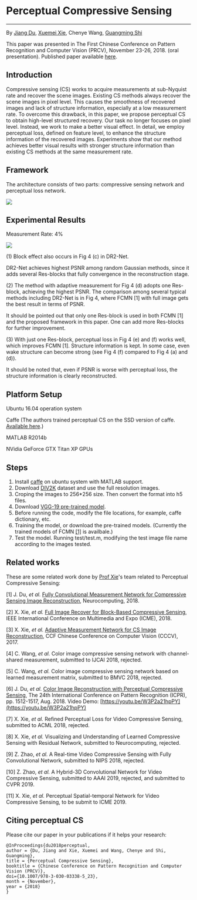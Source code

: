 # Perceptual Compressive Sensing

----------
By [Jiang Du](https://github.com/jiang-du), [Xuemei Xie](http://web.xidian.edu.cn/xmxie/), Chenye Wang, [Guangming Shi](http://web.xidian.edu.cn/gmshi/)

This paper was presented in The First Chinese Conference on Pattern Recognition and Computer Vision (PRCV), November 23-26, 2018. (oral presentation).
Published paper available [here](https://link.springer.com/chapter/10.1007/978-3-030-03338-5_23 "Perceptual Compressive Sensing").

## Introduction ##

Compressive sensing (CS) works to acquire measurements at sub-Nyquist rate and recover the scene images. Existing CS methods always recover the scene images in pixel level. This causes the smoothness of recovered images and lack of structure information, especially at a low measurement rate. To overcome this drawback, in this paper, we propose perceptual CS to obtain high-level structured recovery. Our task no longer focuses on pixel level. Instead, we work to make a better visual effect. In detail, we employ perceptual loss, defined on feature level, to enhance the structure information of the recovered images. Experiments show that our method achieves better visual results with stronger structure information than existing CS methods at the same measurement rate.

## Framework ##

The architecture consists of two parts: compressive sensing network and perceptual loss network.

![](https://raw.githubusercontent.com/jiang-du/Perceptual-CS/master/img/Framework.png)

## Experimental Results ##

Measurement Rate: 4%

![](https://raw.githubusercontent.com/jiang-du/Perceptual-CS/master/img/MR-4.png)

(1) Block effect also occurs in Fig 4 (c) in DR2-Net.

DR2-Net achieves highest PSNR among random Gaussian methods, since it adds several Res-blocks that fully convergence in the reconstruction stage.

(2) The method with adaptive measurement for Fig 4 (d) adopts one Res-block, achieving the highest PSNR. The comparison among several typical methods including DR2-Net is in Fig 4, where FCMN [1] with full image gets the best result in terms of PSNR.

It should be pointed out that only one Res-block is used in both FCMN [1] and the proposed framework in this paper. One can add more Res-blocks for further improvement.

(3) With just one Res-block, perceptual loss in Fig 4 (e) and (f) works well, which improves FCMN [1]. Structure information is kept. In some case, even wake structure can become strong (see Fig 4 (f) compared to Fig 4 (a) and (d)).

It should be noted that, even if PSNR is worse with perceptual loss, the structure information is clearly reconstructed.

## Platform Setup ##

Ubuntu 16.04 operation system

Caffe (The authors trained perceptual CS on the SSD version of caffe. [Available here](https://github.com/weiliu89/caffe/tree/ssd "caffe for SSD").)

MATLAB R2014b

NVidia GeForce GTX Titan XP GPUs

## Steps ##

1. Install [caffe](https://github.com/BVLC/caffe) on ubuntu system with MATLAB support.
2. Download [DIV2K](https://data.vision.ee.ethz.ch/cvl/DIV2K/) dataset and use the full resolution images.
3. Croping the images to 256*256 size. Then convert the format into h5 files.
4. Download [VGG-19 pre-trained model](http://www.robots.ox.ac.uk/~vgg/software/very_deep/caffe/VGG_ILSVRC_19_layers.caffemodel).
5. Before running the code, modify the file locations, for example, caffe dictionary, etc.
6. Training the model, or download the pre-trained models. (Currently the trained models of FCMN [[1]](https://doi.org/10.1016/j.neucom.2018.04.084) is availbale.)
7. Test the model. Running test/test.m, modifying the test image file name according to the images tested.

## Related works ##
These are some related work done by [Prof Xie](http://web.xidian.edu.cn/xmxie/)'s team related to Perceptual Compressive Sensing:

[1] J. Du, *et al.* [Fully Convolutional Measurement Network for Compressive Sensing Image Reconstruction](https://doi.org/10.1016/j.neucom.2018.04.084), Neurocomputing, 2018.

[2] X. Xie, *et al.* [Full Image Recover for Block-Based Compressive Sensing](https://doi.org/10.1109/ICME.2018.8486521), IEEE International Conference on Multimedia and Expo (ICME), 2018.

[3] X. Xie, *et al.* [Adaptive Measurement Network for CS Image Reconstruction](https://link.springer.com/chapter/10.1007/978-981-10-7302-1_34), CCF Chinese Conference on Computer Vision (CCCV), 2017.

[4] C. Wang, *et al.* Color image compressive sensing network with channel-shared measurement, submitted to IJCAI 2018, rejected.

[5] C. Wang, *et al.* Color image compressive sensing network based on learned measurement matrix, submitted to BMVC 2018, rejected.

[6] J. Du, *et al.* [Color Image Reconstruction with Perceptual Compressive Sensing](https://doi.org/10.1109/ICPR.2018.8546222), The 24th International Conference on Pattern Recognition (ICPR), pp. 1512-1517, Aug. 2018.
Video Demo: [https://youtu.be/W3P2a21hpPY](https://youtu.be/W3P2a21hpPY)

[7] X. Xie, *et al.* Refined Perceptual Loss for Video Compressive Sensing, submitted to ACML 2018, rejected.

[8] X. Xie, *et al.* Visualizing and Understanding of Learned Compressive Sensing with Residual Network, submitted to Neurocomputing, rejected.

[9] Z. Zhao, *et al.* A Real-time Video Compressive Sensing with Fully Convolutional Network, submitted to NIPS 2018, rejected.

[10] Z. Zhao, *et al.* A Hybrid-3D Convolutional Network for Video Compressive Sensing, submitted to AAAI 2019, rejected, and submitted to CVPR 2019.

[11] X. Xie, *et al.* Perceptual Spatial-temporal Network for Video Compressive Sensing, to be submit to ICME 2019.

## Citing perceptual CS ##
Please cite our paper in your publications if it helps your research:

    @InProceedings{du2018perceptual,
    author = {Du, Jiang and Xie, Xuemei and Wang, Chenye and Shi, Guangming},
    title = {Perceptual Compressive Sensing},
    booktitle = {Chinese Conference on Pattern Recognition and Computer Vision (PRCV)},
    doi={10.1007/978-3-030-03338-5_23}, 
    month = {November},
    year = {2018}
    }